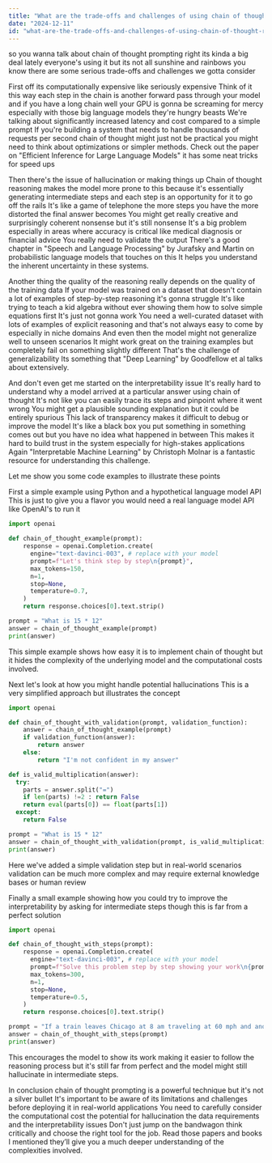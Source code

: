 ```yaml
---
title: "What are the trade-offs and challenges of using chain of thought reasoning in AI systems?"
date: "2024-12-11"
id: "what-are-the-trade-offs-and-challenges-of-using-chain-of-thought-reasoning-in-ai-systems"
---
```


 so you wanna talk about chain of thought prompting right  its kinda a big deal lately  everyone's using it  but its not all sunshine and rainbows you know  there are some serious trade-offs and challenges we gotta consider  

First off  its computationally expensive  like seriously expensive  Think of it this way each step in the chain is another forward pass through your model  and if you have a long chain  well  your GPU is gonna be screaming for mercy  especially with those big language models  they're hungry beasts  We're talking about significantly increased latency and cost compared to a simple prompt  If you're building a system that needs to handle thousands of requests per second  chain of thought might just not be practical  you might need to think about optimizations or simpler methods.  Check out the paper on "Efficient Inference for Large Language Models"  it has some neat tricks for speed ups

Then there's the issue of hallucination  or making things up  Chain of thought reasoning makes the model more prone to this  because it's essentially generating intermediate steps  and each step is an opportunity for it to go off the rails  It's like a game of telephone  the more steps you have  the more distorted the final answer becomes  You might get really creative and surprisingly coherent nonsense  but it's still nonsense  It's a big problem  especially in areas where accuracy is critical  like medical diagnosis or financial advice  You really need to validate the output  There's a good chapter in "Speech and Language Processing" by Jurafsky and Martin on probabilistic language models that touches on this  It helps you understand the inherent uncertainty in these systems.

Another thing  the quality of the reasoning really depends on the quality of the training data  If your model was trained on a dataset that doesn't contain a lot of examples of step-by-step reasoning  it's gonna struggle  It's like trying to teach a kid algebra without ever showing them how to solve simple equations first  It's just not gonna work  You need a well-curated dataset with lots of examples of explicit reasoning  and that's not always easy to come by  especially in niche domains  And even then  the model might not generalize well to unseen scenarios  It might work great on the training examples but completely fail on something slightly different  That's the challenge of generalizability  Its something that "Deep Learning" by Goodfellow et al talks about extensively.

And don't even get me started on the interpretability issue  It's really hard to understand why a model arrived at a particular answer using chain of thought  It's not like you can easily trace its steps and pinpoint where it went wrong  You might get a plausible sounding explanation but  it could be entirely spurious  This lack of transparency makes it difficult to debug or improve the model  It's like a black box  you put something in  something comes out  but you have no idea what happened in between  This makes it hard to build trust in the system  especially for high-stakes applications  Again  "Interpretable Machine Learning" by Christoph Molnar is a fantastic resource for understanding this challenge.


Let me show you some code examples to illustrate these points  


First  a simple example using Python and a hypothetical language model API  This is just to give you a flavor  you would need a real language model API like OpenAI's to run it


```python
import openai

def chain_of_thought_example(prompt):
    response = openai.Completion.create(
      engine="text-davinci-003", # replace with your model
      prompt=f"Let's think step by step\n{prompt}",
      max_tokens=150,
      n=1,
      stop=None,
      temperature=0.7,
    )
    return response.choices[0].text.strip()

prompt = "What is 15 * 12"
answer = chain_of_thought_example(prompt)
print(answer) 
```

This simple example shows how easy it is to implement chain of thought  but it hides the complexity of the underlying model and the computational costs involved.


Next  let's look at how you might handle potential hallucinations  This is a very simplified approach but illustrates the concept



```python
import openai

def chain_of_thought_with_validation(prompt, validation_function):
    answer = chain_of_thought_example(prompt)
    if validation_function(answer):
        return answer
    else:
        return "I'm not confident in my answer"

def is_valid_multiplication(answer):
  try:
    parts = answer.split("=")
    if len(parts) !=2 : return False
    return eval(parts[0]) == float(parts[1])
  except:
    return False

prompt = "What is 15 * 12"
answer = chain_of_thought_with_validation(prompt, is_valid_multiplication)
print(answer)
```

Here  we've added a simple validation step  but  in real-world scenarios  validation can be much more complex and may require external knowledge bases or human review  

Finally  a small example showing  how you could try to improve the interpretability by asking for intermediate steps  though this is far from a perfect solution


```python
import openai

def chain_of_thought_with_steps(prompt):
    response = openai.Completion.create(
      engine="text-davinci-003", # replace with your model
      prompt=f"Solve this problem step by step showing your work\n{prompt}",
      max_tokens=300,
      n=1,
      stop=None,
      temperature=0.5,
    )
    return response.choices[0].text.strip()

prompt = "If a train leaves Chicago at 8 am traveling at 60 mph and another train leaves New York at 9 am traveling at 75 mph how long until they meet (assuming a straight track)"
answer = chain_of_thought_with_steps(prompt)
print(answer)
```

This encourages the model to show its work  making it easier to follow the reasoning process  but  it's still far from perfect  and the model might still hallucinate in intermediate steps.


In conclusion  chain of thought prompting is a powerful technique  but it's not a silver bullet  It's important to be aware of its limitations and challenges before deploying it in real-world applications  You need to carefully consider the computational cost  the potential for hallucination  the data requirements  and the interpretability issues  Don't just jump on the bandwagon  think critically  and choose the right tool for the job.  Read those papers and books I mentioned  they’ll give you a much deeper understanding of the complexities involved.
